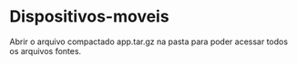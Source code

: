# Dispositivos-moveis
Abrir o arquivo compactado app.tar.gz na pasta para poder acessar todos os arquivos fontes.
